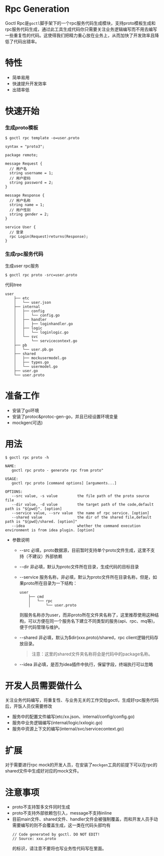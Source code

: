 # Rpc Generation
Goctl Rpc是`goctl`脚手架下的一个rpc服务代码生成模块，支持proto模板生成和rpc服务代码生成，通过此工具生成代码你只需要关注业务逻辑编写而不用去编写一些重复性的代码。这使得我们把精力重心放在业务上，从而加快了开发效率且降低了代码出错率。

# 特性
* 简单易用
* 快速提升开发效率
* 出错率低

# 快速开始

### 生成proto模板

```shell script
$ goctl rpc template -o=user.proto
```

```golang
syntax = "proto3";

package remote;

message Request {
  // 用户名
  string username = 1;
  // 用户密码
  string password = 2;
}

message Response {
  // 用户名称
  string name = 1;
  // 用户性别
  string gender = 2;
}

service User {
  // 登录
  rpc Login(Request)returns(Response);
}
```
### 生成rpc服务代码

生成user rpc服务
```
$ goctl rpc proto -src=user.proto
```

代码tree

```
user
    ├── etc
    │   └── user.json
    ├── internal
    │   ├── config
    │   │   └── config.go
    │   ├── handler
    │   │   ├── loginhandler.go
    │   ├── logic
    │   │   └── loginlogic.go
    │   └── svc
    │       └── servicecontext.go
    ├── pb
    │   └── user.pb.go
    ├── shared
    │   ├── mockusermodel.go
    │   ├── types.go
    │   └── usermodel.go
    ├── user.go
    └── user.proto

```
# 准备工作
* 安装了go环境
* 安装了protoc&protoc-gen-go，并且已经设置环境变量
* mockgen(可选)

# 用法
```shell script
$ goctl rpc proto -h
```

```shell script
NAME:
   goctl rpc proto - generate rpc from proto"

USAGE:
   goctl rpc proto [command options] [arguments...]

OPTIONS:
   --src value, -s value         the file path of the proto source file
   --dir value, -d value         the target path of the code,default path is "${pwd}". [option]
   --service value, --srv value  the name of rpc service. [option]
   --shared value                the dir of the shared file,default path is "${pwd}/shared. [option]"
   --idea                        whether the command execution environment is from idea plugin. [option]

```

* 参数说明
    * --src 必填，proto数据源，目前暂时支持单个proto文件生成，这里不支持（不建议）外部依赖
    * --dir 非必填，默认为proto文件所在目录，生成代码的目标目录
    * --service 服务名称，非必填，默认为proto文件所在目录名称，但是，如果proto所在目录为一下结构：
        ```shell script
        user
            ├── cmd
            │   └── rpc
            │       └── user.proto
        ```
        则服务名称亦为user，而非proto所在文件夹名称了，这里推荐使用这种结构，可以方便在同一个服务名下建立不同类型的服务(api、rpc、mq等)，便于代码管理与维护。
    * --shared 非必填，默认为$dir(xxx.proto)/shared，rpc client逻辑代码存放目录。
      
      > 注意：这里的shared文件夹名称将会是代码中的package名称。
    
    * --idea 非必填，是否为idea插件中执行，保留字段，终端执行可以忽略
    
# 开发人员需要做什么

关注业务代码编写，将重复性、与业务无关的工作交给goctl，生成好rpc服务代码后，开饭人员仅需要修改
* 服务中的配置文件编写(etc/xx.json、internal/config/config.go)
* 服务中业务逻辑编写(internal/logic/xxlogic.go)
* 服务中资源上下文的编写(internal/svc/servicecontext.go)

# 扩展
对于需要进行rpc mock的开发人员，在安装了`mockgen`工具的前提下可以在rpc的shared文件中生成好对应的mock文件。

# 注意事项
* proto不支持暂多文件同时生成
* proto不支持外部依赖包引入，message不支持inline
* 目前main文件、shared文件、handler文件会被强制覆盖，而和开发人员手动需要编写的则不会覆盖生成，这一类在代码头部均有
    ```shell script
    // Code generated by goctl. DO NOT EDIT!
    // Source: xxx.proto
    ```
  的标识，请注意不要将也写业务性代码写在里面。






